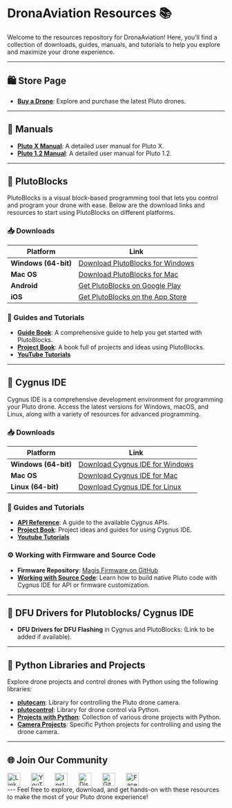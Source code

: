 # DronaAviation Resources 📚

Welcome to the resources repository for DronaAviation! Here, you'll find a collection of downloads, guides, manuals, and tutorials to help you explore and maximize your drone experience.

---

## 🛍️ Store Page

- **[Buy a Drone](https://www.dronaaviation.com/store/)**: Explore and purchase the latest Pluto drones.

---

## 📑 Manuals

- **[Pluto X Manual](https://www.dronaaviation.com/support/manuals/PlutoX%20User%20Manual%20A6.pdf)**: A detailed user manual for Pluto X.
- **[Pluto 1.2 Manual](https://www.dronaaviation.com/support/manuals/Pluto1.2%20User%20Manual%20Final-compressed.pdf)**: A detailed user manual for Pluto 1.2.

---

## 🚀 PlutoBlocks

PlutoBlocks is a visual block-based programming tool that lets you control and program your drone with ease. Below are the download links and resources to start using PlutoBlocks on different platforms.

### 📥 Downloads

| Platform  | Link |
|-----------|------|
| **Windows (64-bit)** | [Download PlutoBlocks for Windows](https://create.dronaaviation.com/assets/downloads/PlutoBlocks/PlutoBlocks-Win-2-0-3.zip) |
| **Mac OS** | [Download PlutoBlocks for Mac](https://create.dronaaviation.com/assets/downloads/PlutoBlocks/PlutoBlocks-Mac-2.0.4.pkg) |
| **Android** | [Get PlutoBlocks on Google Play](https://play.google.com/store/apps/details?id=com.dronaaviation.pluto_blocks&pcampaignid=web_share) |
| **iOS** | [Get PlutoBlocks on the App Store](https://apps.apple.com/us/app/plutoblocks/id6502699131) |

### 📘 Guides and Tutorials

- **[Guide Book](https://create.dronaaviation.com/assets/downloads/PlutoBlocks/Guide%20to%20Pluto%20Blocks%20updated.pdf)**: A comprehensive guide to help you get started with PlutoBlocks.
- **[Project Book](https://create.dronaaviation.com/assets/downloads/PlutoBlocks/Project%20with%20Pluto%20using%20Pluto%20blocks%20(2.1).pdf)**: A book full of projects and ideas using PlutoBlocks.
- **[YouTube Tutorials](https://www.youtube.com/playlist?list=PLmchdkS6advGzzpvoXwljozqwHc6NVrsi)**
 
---

## 🌌 Cygnus IDE

Cygnus IDE is a comprehensive development environment for programming your Pluto drone. Access the latest versions for Windows, macOS, and Linux, along with a variety of resources for advanced programming.

### 📥 Downloads

| Platform  | Link |
|-----------|------|
| **Windows (64-bit)** | [Download Cygnus IDE for Windows](https://create.dronaaviation.com/assets/downloads/cygnus/Cygnus-Deneb-2-2-0-win.zip) |
| **Mac OS** | [Download Cygnus IDE for Mac](https://create.dronaaviation.com/assets/downloads/cygnus/Cygnus-Deneb-2-2-0-MacOS.zip) |
| **Linux (64-bit)** | [Download Cygnus IDE for Linux](https://create.dronaaviation.com/assets/downloads/cygnus/Cygnus-Deneb-2-2-0-linux.tar.gz) |

### 📘 Guides and Tutorials

- **[API Reference](https://create.dronaaviation.com/assets/downloads/cygnus/API%20Reference%5Bv2.1.3%5D.pdf)**: A guide to the available Cygnus APIs.
- **[Project Book](https://create.dronaaviation.com/assets/downloads/cygnus/Projects%20with%20Pluto_%20Using%20Cygnus%20IDE%20%28Version%201.1%29.pdf)**: Project ideas and guides for using Cygnus IDE.
 - **[Youtube Tutorials](https://www.youtube.com/playlist?list=PLmchdkS6advE6xuVQ1M2bqkUMmfwAoqUJ)**
### ⚙️ Working with Firmware and Source Code

- **Firmware Repository**: [Magis Firmware on GitHub](https://github.com/DronaAviation/Magis)
- **[Working with Source Code](https://create.dronaaviation.com/software/tutorials/cygnus-ide/working-with-source-code)**: Learn how to build native Pluto code with Cygnus IDE for API or firmware customization.

---

## 🔧 DFU Drivers for Plutoblocks/ Cygnus IDE

- **DFU Drivers for DFU Flashing** in Cygnus and PlutoBlocks: (Link to be added if available).

---


## 🐍 Python Libraries and Projects

Explore drone projects and control drones with Python using the following libraries:

- **[plutocam](https://pypi.org/project/plutocam/)**: Library for controlling the Pluto drone camera.
- **[plutocontrol](https://pypi.org/project/plutocontrol/)**: Library for drone control via Python.
- **[Projects with Python](https://github.com/DronaAviation/PROJECTS_WITH_PYTHON/tree/main)**: Collection of various drone projects with Python.
- **[Camera Projects](https://github.com/DronaAviation/PROJECTS_WITH_PYTHON/tree/main/PlutoCam)**: Specific Python projects for controlling and using the drone camera.

---

## 🌐 Join Our Community

<div style="display: flex; gap: 15px; align-items: center;">
  <a href="https://www.linkedin.com/company/drona-aviation-pvt-ltd-/" target="_blank">
    <img src="https://cdn-icons-png.flaticon.com/512/174/174857.png" alt="LinkedIn" width="30" style="margin-right: 10px;">
  </a>
  <a href="https://www.youtube.com/@Dronaaviation" target="_blank">
    <img src="https://cdn-icons-png.flaticon.com/512/1384/1384060.png" alt="YouTube" width="30" style="margin-right: 10px;">
  </a>
  <a href="https://www.instagram.com/dronaaviation/" target="_blank">
    <img src="https://cdn-icons-png.flaticon.com/512/2111/2111463.png" alt="Instagram" width="30" style="margin-right: 10px;">
  </a>
  <a href="https://discord.com/invite/hJfxVCdb6z" target="_blank">
    <img src="https://cdn-icons-png.flaticon.com/512/2111/2111370.png" alt="Discord" width="30" style="margin-right: 10px;">
  </a>
  <a href="https://github.com/DronaAviation" target="_blank">
    <img src="https://cdn-icons-png.flaticon.com/512/2111/2111432.png" alt="GitHub" width="30" style="margin-right: 10px;">
  </a>
  <a href="https://www.facebook.com/dronaaviation" target="_blank">
    <img src="https://cdn-icons-png.flaticon.com/512/733/733547.png" alt="Facebook" width="30" style="margin-right: 10px;">
  </a>
</div>
---
Feel free to explore, download, and get hands-on with these resources to make the most of your Pluto drone experience!
